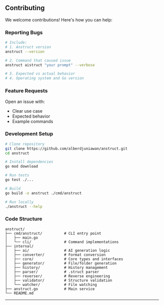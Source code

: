 ## Contributing

We welcome contributions! Here's how you can help:

### Reporting Bugs

```bash
# Include:
# 1. Anstruct version
anstruct --version

# 2. Command that caused issue
anstruct aistruct "your prompt" --verbose

# 3. Expected vs actual behavior
# 4. Operating system and Go version
```

### Feature Requests

Open an issue with:
- Clear use case
- Expected behavior
- Example commands

### Development Setup

```bash
# Clone repository
git clone https://github.com/alberdjuniawan/anstruct.git
cd anstruct

# Install dependencies
go mod download

# Run tests
go test ./...

# Build
go build -o anstruct ./cmd/anstruct

# Run locally
./anstruct --help
```

### Code Structure

```
anstruct/
├── cmd/anstruct/          # CLI entry point
│   ├── main.go
│   └── cli/               # Command implementations
├── internal/
│   ├── ai/                # AI generation logic
│   ├── converter/         # Format conversion
│   ├── core/              # Core types and interfaces
│   ├── generator/         # File/folder generation
│   ├── history/           # History management
│   ├── parser/            # .struct parser
│   ├── reverser/          # Reverse engineering
│   ├── validator/         # Structure validation
│   └── watcher/           # File watching
├── anstruct.go            # Main service
└── README.md
```

---
